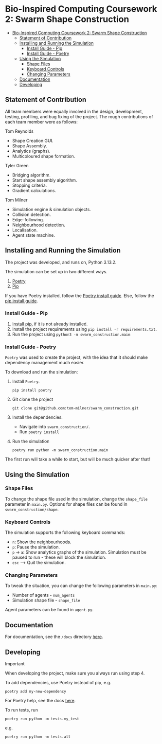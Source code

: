 # Bio-Inspired Computing Coursework 2: Swarm Shape Construction

- [Bio-Inspired Computing Coursework 2: Swarm Shape Construction](#bio-inspired-computing-coursework-2-swarm-shape-construction)
  - [Statement of Contribution](#statement-of-contribution)
  - [Installing and Running the Simulation](#installing-and-running-the-simulation)
    - [Install Guide - Pip](#install-guide---pip)
    - [Install Guide - Poetry](#install-guide---poetry)
  - [Using the Simulation](#using-the-simulation)
    - [Shape Files](#shape-files)
    - [Keyboard Controls](#keyboard-controls)
    - [Changing Parameters](#changing-parameters)
  - [Documentation](#documentation)
  - [Developing](#developing)


## Statement of Contribution
All team members were equally involved in the design, development, testing, profiling, and bug fixing of the project. The rough contributions of each team member were as follows:

Tom Reynolds
- Shape Creation GUI.
- Shape Assembly.
- Analytics (graphs).
- Multicoloured shape formation.

Tyler Green
- Bridging algorithm.
- Start shape assembly algorithm.
- Stopping criteria.
- Gradient calculations.

Tom Milner
- Simulation engine & simulation objects.
- Collision detection.
- Edge-following.
- Neighbourhood detection.
- Localisation.
- Agent state machine.

## Installing and Running the Simulation

The project was developed, and runs on, Python 3.13.2.

The simulation can be set up in two different ways.
1. [Poetry](#install-guide---poetry) 
2. [Pip](#install-guide---pip)

If you have Poetry installed, follow the [Poetry install guide](#install-guide---poetry). Else, follow the [pip install guide](#install-guide---pip).


### Install Guide - Pip

1. [Install pip](https://pip.pypa.io/en/stable/installation/), if it is not already installed.
2. Install the project requirements using `pip install -r requirements.txt`.
3. Run the project using `python3 -m swarm_construction.main`

### Install Guide - Poetry


`Poetry` was used to create the project, with the idea that it should make dependency management much easier.

To download and run the simulation:
1. Install `Poetry`.
   ```
   pip install poetry
   ```
2. Git clone the project
   ```
   git clone git@github.com:tom-milner/swarm_construction.git
   ```
3. Install the dependencies.
   - Navigate into `swarm_construction/`.
   - Run `poetry install`

4. Run the simulation
   ```
   poetry run python -m swarm_construction.main
   ```

The first run will take a while to start, but will be much quicker after that!


## Using the Simulation
### Shape Files
To change the shape file used in the simulation, change the `shape_file` parameter in `main.py`.
Options for shape files can be found in `swarm_construction/shape`.

### Keyboard Controls
The simulation supports the following keyboard commands:
- `n`: Show the neighbourhoods.
- `p`: Pause the simulation.
- `p` -> `a`: Show analytics graphs of the simulation. Simulation must be paused to run - these will block the simulation.
- `esc` --> Quit the simulation.

### Changing Parameters
To tweak the situation, you can change the following parameters in `main.py`:
- Number of agents - `num_agents`
- Simulation shape file - `shape_file`

Agent parameters can be found in `agent.py`. 

## Documentation
For documentation, see the `/docs` directory [here](./docs/readme.md).

## Developing
> [!IMPORTANT]
> When developing the project, make sure you always run using step 4.

To add dependencies, use Poetry instead of pip, e.g.
```
poetry add my-new-dependency
```

For Poetry help, see the docs [here](https://python-poetry.org).

To run tests, run
```
poetry run python -m tests.my_test
```

e.g. 

```
poetry run python -m tests.all
```